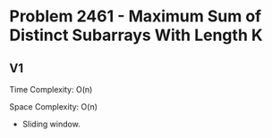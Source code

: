# Problem 2461 - Maximum Sum of Distinct Subarrays With Length K

## V1

Time Complexity: O(n)

Space Complexity: O(n)

- Sliding window.
